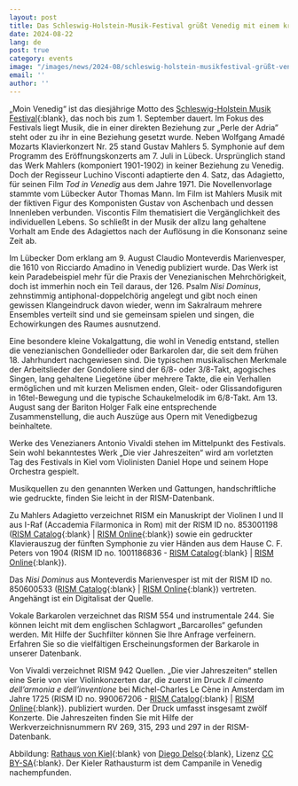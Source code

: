 ```yaml
---
layout: post
title: Das Schleswig-Holstein-Musik-Festival grüßt Venedig mit einem kräftigen "Moin"
date: 2024-08-22
lang: de
post: true
category: events
image: "/images/news/2024-08/schleswig-holstein-musikfestival-grüßt-venedig_website.jpg"
email: ''
author: ''
---
```


„Moin Venedig“ ist das diesjährige Motto des [Schleswig-Holstein Musik Festival](https://www.shmf.de/en/home){:blank}, das noch bis zum 1. September dauert. Im Fokus des Festivals liegt Musik, die in einer direkten Beziehung zur „Perle der Adria” steht oder zu ihr in eine Beziehung gesetzt wurde. Neben Wolfgang Amadé Mozarts Klavierkonzert Nr. 25 stand Gustav Mahlers 5. Symphonie auf dem Programm des Eröffnungskonzerts am 7. Juli in Lübeck. Ursprünglich stand das Werk Mahlers (komponiert 1901-1902) in keiner Beziehung zu Venedig. Doch der Regisseur Luchino Visconti adaptierte den 4. Satz, das Adagietto, für seinen Film _Tod in Venedig_ aus dem Jahre 1971. Die Novellenvorlage stammte vom Lübecker Autor Thomas Mann. Im Film ist Mahlers Musik mit der fiktiven Figur des Komponisten Gustav von Aschenbach und dessen Innenleben verbunden. Viscontis Film thematisiert die Vergänglichkeit des individuellen Lebens. So schließt in der Musik der allzu lang gehaltene Vorhalt am Ende des Adagiettos nach der Auflösung in die Konsonanz seine Zeit ab.

Im Lübecker Dom erklang am 9. August Claudio Monteverdis Marienvesper, die 1610 von Ricciardo Amadino in Venedig publiziert wurde. Das Werk ist kein Paradebeispiel mehr für die Praxis der Venezianischen Mehrchörigkeit, doch ist immerhin noch ein Teil daraus, der 126. Psalm _Nisi Dominus_, zehnstimmig antiphonal-doppelchörig angelegt und gibt noch einen gewissen Klangeindruck davon wieder, wenn im Sakralraum mehrere Ensembles verteilt sind und sie gemeinsam spielen und singen, die Echowirkungen des Raumes ausnutzend.

Eine besondere kleine Vokalgattung, die wohl in Venedig entstand, stellen die venezianischen Gondellieder oder Barkarolen dar, die seit dem frühen 18. Jahrhundert nachgewiesen sind. Die typischen musikalischen Merkmale der Arbeitslieder der Gondoliere sind der 6/8- oder 3/8-Takt, agogisches Singen, lang gehaltene Liegetöne über mehrere Takte, die ein Verhallen ermöglichen und mit kurzen Melismen enden, Gleit- oder Glissandofiguren in 16tel-Bewegung und die typische Schaukelmelodik im 6/8-Takt. Am 13. August sang der Bariton Holger Falk eine entsprechende Zusammenstellung, die auch Auszüge aus Opern mit Venedigbezug beinhaltete.

Werke des Venezianers Antonio Vivaldi stehen im Mittelpunkt des Festivals. Sein wohl bekanntestes Werk „Die vier Jahreszeiten“ wird am vorletzten Tag des Festivals in Kiel vom Violinisten Daniel Hope und seinem Hope Orchestra gespielt.

Musikquellen zu den genannten Werken und Gattungen, handschriftliche wie gedruckte, finden Sie leicht in der RISM-Datenbank. 

Zu Mahlers Adagietto verzeichnet RISM ein Manuskript der Violinen I und II aus I-Raf (Accademia Filarmonica in Rom) mit der RISM ID no. 853001198 ([RISM Catalog](https://opac.rism.info/search?id=853001198&View=rism){:blank} \| [RISM Online](https://rism.online/sources/853001198){:blank}) sowie ein gedruckter Klavierauszug der fünften Symphonie zu vier Händen aus dem Hause C. F. Peters von 1904 (RISM ID no. 1001186836 - [RISM Catalog](https://opac.rism.info/search?id=1001186836&View=rism){:blank} \| [RISM Online](https://rism.online/sources/1001186836){:blank}).

Das _Nisi Dominus_ aus Monteverdis Marienvesper ist mit der RISM ID no. 850600533 ([RISM Catalog](https://opac.rism.info/search?id=850600533&View=rism){:blank} \| [RISM Online](https://rism.online/sources/850600533){:blank}) vertreten. Angehängt ist ein Digitalisat der Quelle.

Vokale Barkarolen verzeichnet das RISM 554 und instrumentale 244. Sie können leicht mit dem englischen Schlagwort „Barcarolles“ gefunden werden. Mit Hilfe der Suchfilter können Sie Ihre Anfrage verfeinern. Erfahren Sie so die vielfältigen Erscheinungsformen der Barkarole in unserer Datenbank.

Von Vivaldi verzeichnet RISM 942 Quellen. „Die vier Jahreszeiten“ stellen eine Serie von vier Violinkonzerten dar, die zuerst im Druck 
_Il cimento dell’armonia e dell’inventione_ bei Michel-Charles Le Cène in Amsterdam im Jahre 1725 (RISM ID no. 990067206 - [RISM Catalog](https://opac.rism.info/search?id=990067206&View=rism){:blank} \| [RISM Online](https://rism.online/sources/990067206){:blank}). publiziert wurden. Der Druck umfasst insgesamt zwölf Konzerte. Die Jahreszeiten finden Sie mit Hilfe der Werkverzeichnisnummern RV 269, 315, 293 und 297 in der RISM-Datenbank.

Abbildung: [Rathaus von Kiel](https://commons.wikimedia.org/wiki/File:Ayuntamiento,_Kiel,_Alemania,_2019-09-10,_DD_96-98_HDR.jpg){:blank} von [Diego Delso](http://delso.photo/){:blank}, Lizenz [CC BY-SA](https://creativecommons.org/licenses/by-sa/4.0/legalcode){:blank}. Der Kieler Rathausturm ist dem Campanile in Venedig nachempfunden.
